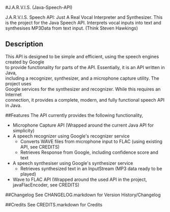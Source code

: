 #J.A.R.V.I.S. (Java-Speech-API)

J.A.R.V.I.S. Speech API: Just A Real Vocal Interpreter and Synthesizer. 
This is the project for the Java Speech API. Interprets vocal inputs into text and synthesises MP3Data from text input.
(Think Steven Hawkings)

## Description
This API is designed to be simple and efficient, using the speech engines created by Google  
to provide functionality for parts of the API. Essentially, it is an API written in Java,  
including a recognizer, synthesizer, and a microphone capture utility.  The project uses  
Google services for the synthesizer and recognizer.  While this requires an Internet  
connection, it provides a complete, modern, and fully functional speech API in Java.

##Features
The API currently provides the following functionality,

  * Microphone Capture API (Wrapped around the current Java API for simplicity)
  * A speech recognizer using Google's recognizer service
      * Converts WAVE files from microphone input to FLAC (using existing API, see CREDITS)
      * Retrieves Response from Google, including confidence score and text
  * A speech synthesiser using Google's synthesizer service
      * Retrieves synthesized text in an InputStream (MP3 data ready to be played)
  * Wave to FLAC API (Wrapped around the used API in the project, javaFlacEncoder, see CREDITS)

##Changelog
See CHANGELOG.markdown for Version History/Changelog

##Credits
See CREDITS.markdown for Credits
